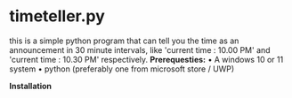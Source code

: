 # timeteller.py
this is a simple python program that can tell you the time as an announcement in 30 minute intervals, like 'current time : 10.00 PM' and 'current time : 10.30 PM' respectively.
**Prerequesties:**
•	A windows 10 or 11 system
•	python (preferably one from microsoft store / UWP)

**Installation**
